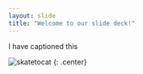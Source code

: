```yaml
---
layout: slide
title: "Welcome to our slide deck!"
---
```


I have captioned this

![skatetocat](https://octodex.github.com/homercat/)
{: .center}
